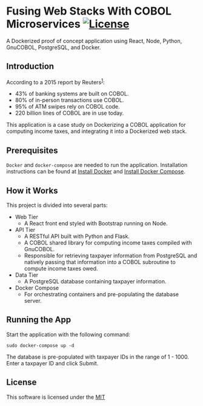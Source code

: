 # Fusing Web Stacks With COBOL Microservices [![License](https://img.shields.io/badge/license-MIT-blue.svg)](https://github.com/perspectivism/web-stacks-with-cobol/blob/master/LICENSE)

A Dockerized proof of concept application using React, Node, Python, GnuCOBOL, PostgreSQL, and Docker.

## Introduction

According to a 2015 report by Reuters<sup>[1](http://fingfx.thomsonreuters.com/gfx/rngs/USA-BANKS-COBOL/010040KH18J/index.html)</sup>:

- 43% of banking systems are built on COBOL.
- 80% of in-person transactions use COBOL.
- 95% of ATM swipes rely on COBOL code.
- 220 billion lines of COBOL are in use today.

This application is a case study on Dockerizing a COBOL application for computing income taxes, and integrating it into a Dockerized web stack.

## Prerequisites

`Docker` and `docker-compose` are needed to run the application. Installation instructions can be found at [Install Docker](https://docs.docker.com/install/) and [Install Docker Compose](https://docs.docker.com/compose/install/).

## How it Works

This project is divided into several parts:

- Web Tier
    - A React front end styled with Bootstrap running on Node.
- API Tier
    - A RESTful API built with Python and Flask.
    - A COBOL shared library for computing income taxes compiled with GnuCOBOL.
    - Responsible for retrieving taxpayer information from PostgreSQL and natively passing that information into a COBOL subroutine to compute income taxes owed.
- Data Tier
    - A PostgreSQL database containing taxpayer information.
- Docker Compose
    - For orchestrating containers and pre-populating the database server.

## Running the App

Start the application with the following command:
```console
sudo docker-compose up -d
```

The database is pre-populated with taxpayer IDs in the range of 1 - 1000. Enter a taxpayer ID and click Submit.

## License

This software is licensed under the [MIT](https://github.com/perspectivism/web-stacks-with-cobol/blob/master/LICENSE)
